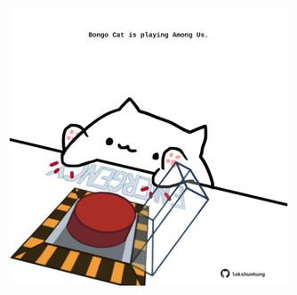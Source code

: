 <!-- built at 26/07/2025, 00:01:38 UTC -->
<p align="center">
  <img width="500" height="500" src="./ReadmeImage.svg">
</p>
